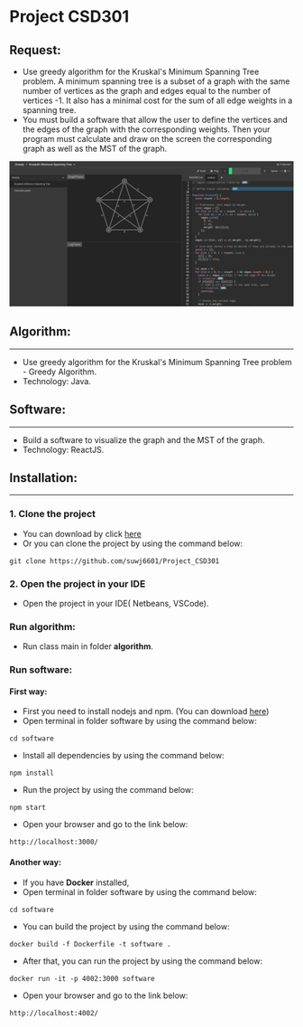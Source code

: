 # Project CSD301

## Request:

- Use greedy algorithm for the Kruskal's Minimum Spanning Tree problem. A minimum spanning tree is a subset of a graph with the same number of vertices as the graph and edges equal to the number of vertices -1. It also has a minimal cost for the sum of all edge weights in a spanning tree.
- You must build a software that allow the user to define the vertices and the edges of the graph with the corresponding weights. Then your program must calculate and draw on the screen the corresponding graph as well as the MST of the graph.

![alt text](./image/preview-app.png)

## Algorithm:

---

- Use greedy algorithm for the Kruskal's Minimum Spanning Tree problem - Greedy Algorithm.
- Technology: Java.

## Software:

---

- Build a software to visualize the graph and the MST of the graph.
- Technology: ReactJS.

## Installation:

---

### 1. Clone the project

- You can download by click <a href="https://github.com/suwj6601/Project_CSD301" target="_blank"> here</a>
- Or you can clone the project by using the command below:

```
git clone https://github.com/suwj6601/Project_CSD301
```

### 2. Open the project in your IDE

- Open the project in your IDE( Netbeans, VSCode).

### Run algorithm:

- Run class main in folder **algorithm**.

### Run software:

#### First way:

- First you need to install nodejs and npm. (You can download <a href="https://nodejs.org/en/download/" target="_blank"> here</a>)
- Open terminal in folder software by using the command below:

```
cd software
```

- Install all dependencies by using the command below:

```
npm install
```

- Run the project by using the command below:

```
npm start
```

- Open your browser and go to the link below:

```
http://localhost:3000/
```

#### Another way:

- If you have **Docker** installed,
- Open terminal in folder software by using the command below:

```
cd software
```

- You can build the project by using the command below:

```
docker build -f Dockerfile -t software .
```

- After that, you can run the project by using the command below:

```
docker run -it -p 4002:3000 software
```

- Open your browser and go to the link below:

```
http://localhost:4002/
```
